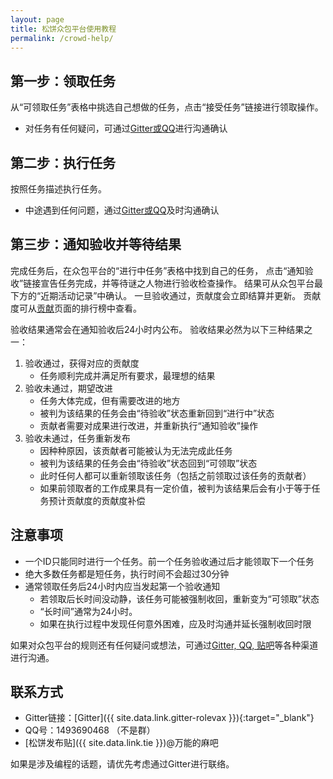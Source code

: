 ```yaml
---
layout: page
title: 松饼众包平台使用教程
permalink: /crowd-help/
---
```


## 第一步：领取任务

从“可领取任务”表格中挑选自己想做的任务，点击“接受任务”链接进行领取操作。

- 对任务有任何疑问，可通过[Gitter或QQ](#contact)进行沟通确认

## 第二步：执行任务

按照任务描述执行任务。

- 中途遇到任何问题，通过[Gitter或QQ](#contact)及时沟通确认

## 第三步：通知验收并等待结果

完成任务后，在众包平台的“进行中任务”表格中找到自己的任务，
点击“通知验收”链接宣告任务完成，并等待谜之人物进行验收检查操作。
结果可从众包平台最下方的“近期活动记录”中确认。
一旦验收通过，贡献度会立即结算并更新。
贡献度可从[贡献](/contribute/)页面的排行榜中查看。

验收结果通常会在通知验收后24小时内公布。
验收结果必然为以下三种结果之一：

1. 验收通过，获得对应的贡献度
    - 任务顺利完成并满足所有要求，最理想的结果
2. 验收未通过，期望改进
    - 任务大体完成，但有需要改进的地方
    - 被判为该结果的任务会由“待验收”状态重新回到“进行中”状态
    - 贡献者需要对成果进行改进，并重新执行“通知验收”操作
3. 验收未通过，任务重新发布
    - 因种种原因，该贡献者可能被认为无法完成此任务
    - 被判为该结果的任务会由“待验收”状态回到“可领取”状态
    - 此时任何人都可以重新领取该任务（包括之前领取过该任务的贡献者）
    - 如果前领取者的工作成果具有一定价值，被判为该结果后会有小于等于任务预计贡献度的贡献度补偿

## 注意事项

- 一个ID只能同时进行一个任务。前一个任务验收通过后才能领取下一个任务
- 绝大多数任务都是短任务，执行时间不会超过30分钟
- 通常领取任务后24小时内应当发起第一个验收通知
    - 若领取后长时间没动静，该任务可能被强制收回，重新变为“可领取”状态
    - “长时间”通常为24小时。
    - 如果在执行过程中发现任何意外困难，应及时沟通并延长强制收回时限

如果对众包平台的规则还有任何疑问或想法，可通过[Gitter, QQ, 贴吧](#contact)等各种渠道进行沟通。

## <a name="contact"></a>联系方式

- Gitter链接：[Gitter]({{ site.data.link.gitter-rolevax }}){:target="_blank"}
- QQ号：1493690468 （不是群）
- [松饼发布贴]({{ site.data.link.tie }})@万能的麻吧

如果是涉及编程的话题，请优先考虑通过Gitter进行联络。


